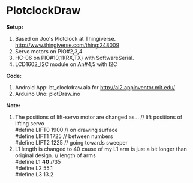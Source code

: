# PlotclockDraw
<b>Setup:</b>
  1. Based on Joo's Plotclock at Thingiverse. http://www.thingiverse.com/thing:248009
  2. Servo motors on PIO#2,3,4
  3. HC-06 on PIO#10,11(RX,TX) with SoftwareSerial.
  4. LCD1602_I2C module on An#4,5 with I2C

<b>Code:</b>
  1. Android App: bt_clockdraw.aia for http://ai2.appinventor.mit.edu/
  2. Arduino Uno: plotDraw.ino

<b>Note:</b>
  1. The positions of lift-servo motor are changed as...
// lift positions of lifting servo<br>
#define LIFT0 1900 // on drawing surface<br>
#define LIFT1 1725  // between numbers<br>
#define LIFT2 1225  // going towards sweeper<br>
  2. L1 length is changed to 40 cause of my L1 arm is just a bit longer than original design.
// length of arms<br>
#define L1 <b>40</b>  //35<br>
#define L2 55.1<br>
#define L3 13.2<br>

